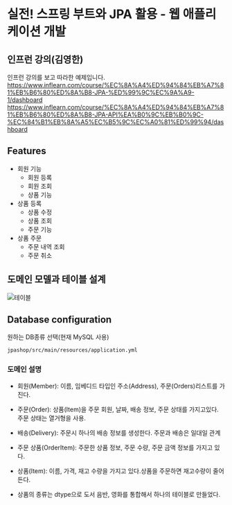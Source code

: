 # 실전! 스프링 부트와 JPA 활용 - 웹 애플리케이션 개발
## 인프런 강의(김영한)

인프런 강의를 보고 따라한 예제입니다.
https://www.inflearn.com/course/%EC%8A%A4%ED%94%84%EB%A7%81%EB%B6%80%ED%8A%B8-JPA-%ED%99%9C%EC%9A%A9-1/dashboard
https://www.inflearn.com/course/%EC%8A%A4%ED%94%84%EB%A7%81%EB%B6%80%ED%8A%B8-JPA-API%EA%B0%9C%EB%B0%9C-%EC%84%B1%EB%8A%A5%EC%B5%9C%EC%A0%81%ED%99%94/dashboard

## Features

- 회원 기능
  - 회원 등록
  - 회원 조회
  - 상품 기능
- 상품 등록
  - 상품 수정
  - 상품 조회
  - 주문 기능
- 상품 주문
  - 주문 내역 조회
  - 주문 취소

## 도메인 모델과 테이블 설계

![테이블](https://user-images.githubusercontent.com/63579963/114380978-996f4180-9bc5-11eb-8df8-a314cf7880f8.png)

## Database configuration

원하는 DB종류 선택(현재 MySQL 사용)
```sh
jpashop/src/main/resources/application.yml

```

### 도메인 설명

- 회원(Member): 이름, 임베디드 타입인 주소(Address), 주문(Orders)리스트를 가진다.<br>

- 주문(Order): 상품(Item)을 주문 회원, 날짜, 배송 정보, 주문 상태를 가지고있다. 주문 상태는 열거형을 사용.
- 배송(Delivery): 주문시 하나의 배송 정보를 생성한다. 주문과 배송은 일대일 관계
- 주문 상품(OrderItem): 주문한 상품 정보, 주문 수량, 주문 금액 정보를 가지고 있다.
- 상품(Item): 이름, 가격, 재고 수량을 가지고 있다.상품을 주문하면 재고수량이 줄어든다.
- 상품의 종류는 dtype으로 도서 음반, 영화를 통합해서 하나의 테이블로 만들었다. 
